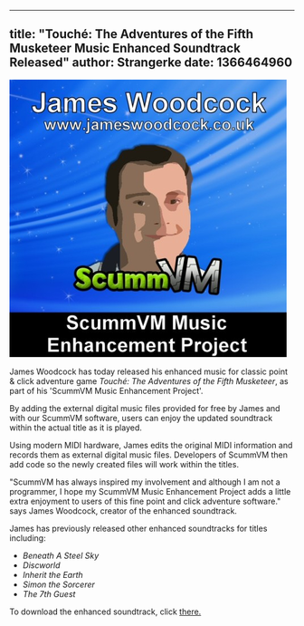 
---
title: "Touché: The Adventures of the Fifth Musketeer Music Enhanced Soundtrack Released"
author: Strangerke
date: 1366464960
---

![ScummVM Music Enhancement Project](/data/news/20130420.jpg)

James Woodcock has today released his enhanced music for classic point & click adventure game *Touché: The Adventures of the Fifth Musketeer*, as part of his 'ScummVM Music Enhancement Project'.

By adding the external digital music files provided for free by James and with our ScummVM software, users can enjoy the updated soundtrack within the actual title as it is played.

Using modern MIDI hardware, James edits the original MIDI information and records them as external digital music files. Developers of ScummVM then add code so the newly created files will work within the titles.

"ScummVM has always inspired my involvement and although I am not a programmer, I hope my ScummVM Music Enhancement Project adds a little extra enjoyment to users of this fine point and click adventure software." says James Woodcock, creator of the enhanced soundtrack.

James has previously released other enhanced soundtracks for titles including:

*   *Beneath A Steel Sky*
*   *Discworld*
*   *Inherit the Earth*
*   *Simon the Sorcerer*
*   *The 7th Guest*

To download the enhanced soundtrack, click [there.](http://www.jameswoodcock.co.uk/2013/04/19/touche-the-adventures-of-the-fifth-musketeer-enhanced-soundtrack-released-for-scummvm/)
